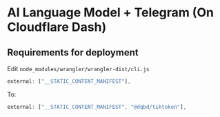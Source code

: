 # AI Language Model + Telegram (On Cloudflare Dash)

## Requirements for deployment

Edit `node_modules/wrangler/wrangler-dist/cli.js`
```js
external: ["__STATIC_CONTENT_MANIFEST"],
```
To:
```js
external: ["__STATIC_CONTENT_MANIFEST", "@dqbd/tiktoken"],
```